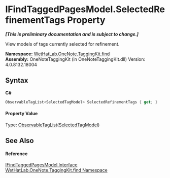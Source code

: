 # IFindTaggedPagesModel.SelectedRefinementTags Property 
 _**\[This is preliminary documentation and is subject to change.\]**_

View models of tags currently selected for refinement.

**Namespace:**&nbsp;<a href="0e3a8efd-07d2-1709-b1cd-709153222081">WetHatLab.OneNote.TaggingKit.find</a><br />**Assembly:**&nbsp;OneNoteTaggingKit (in OneNoteTaggingKit.dll) Version: 4.0.8132.18004

## Syntax

**C#**<br />
``` C#
ObservableTagList<SelectedTagModel> SelectedRefinementTags { get; }
```


#### Property Value
Type: <a href="059ed89c-302a-e9b3-5d21-aac50b75032b">ObservableTagList</a>(<a href="85c9b9b9-bb23-33cf-cd55-93e9d288ea45">SelectedTagModel</a>)

## See Also


#### Reference
<a href="bbd40eb0-67c9-f321-753a-26d6f6916565">IFindTaggedPagesModel Interface</a><br /><a href="0e3a8efd-07d2-1709-b1cd-709153222081">WetHatLab.OneNote.TaggingKit.find Namespace</a><br />